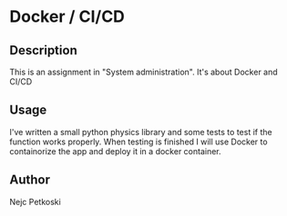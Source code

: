 # Docker / CI/CD


## Description

This is an assignment in "System administration". It's about Docker and CI/CD  


## Usage

I've written a small python physics library and some tests to test if the function works properly. When testing is finished I will use Docker to containorize the app and deploy it in a docker container.

## Author

Nejc Petkoski


